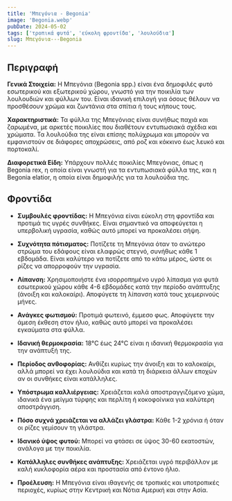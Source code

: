```yaml
---
title: 'Μπεγόνια - Begonia'
image: 'Begonia.webp'
pubDate: 2024-05-02
tags: ['τροπικά φυτά', 'εύκολη φροντίδα', 'λουλούδια']
slug: Μπεγόνια---Begonia
---
```


**Περιγραφή**
----------------
**Γενικά Στοιχεία:**
Η Μπεγόνια (Begonia spp.) είναι ένα δημοφιλές φυτό εσωτερικού και εξωτερικού χώρου, γνωστό για την ποικιλία των λουλουδιών και φύλλων του. Είναι ιδανική επιλογή για όσους θέλουν να προσθέσουν χρώμα και ζωντάνια στα σπίτια ή τους κήπους τους.

**Χαρακτηριστικά:**
Τα φύλλα της Μπεγόνιας είναι συνήθως παχιά και ζαρωμένα, με αρκετές ποικιλίες που διαθέτουν εντυπωσιακά σχέδια και χρώματα. Τα λουλούδια της είναι επίσης πολύχρωμα και μπορούν να εμφανιστούν σε διάφορες αποχρώσεις, από ροζ και κόκκινο έως λευκό και πορτοκαλί.

**Διαφορετικά Είδη:**
Υπάρχουν πολλές ποικιλίες Μπεγόνιας, όπως η Begonia rex, η οποία είναι γνωστή για τα εντυπωσιακά φύλλα της, και η Begonia elatior, η οποία είναι δημοφιλής για τα λουλούδια της.

**Φροντίδα**
--------------
* **Συμβουλές φροντίδας:** 
  Η Μπεγόνια είναι εύκολη στη φροντίδα και προτιμά τις υγρές συνθήκες. Είναι σημαντικό να αποφεύγεται η υπερβολική υγρασία, καθώς αυτό μπορεί να προκαλέσει σήψη.

* **Συχνότητα πότισματος:** 
  Ποτίζετε τη Μπεγόνια όταν το ανώτερο στρώμα του εδάφους είναι ελαφρώς στεγνό, συνήθως κάθε 1 εβδομάδα. Είναι καλύτερο να ποτίζετε από το κάτω μέρος, ώστε οι ρίζες να απορροφούν την υγρασία.

* **Λίπανση:** 
  Χρησιμοποιήστε ένα ισορροπημένο υγρό λίπασμα για φυτά εσωτερικού χώρου κάθε 4-6 εβδομάδες κατά την περίοδο ανάπτυξης (άνοιξη και καλοκαίρι). Αποφύγετε τη λίπανση κατά τους χειμερινούς μήνες.

* **Ανάγκες φωτισμού:** 
  Προτιμά φωτεινό, έμμεσο φως. Αποφύγετε την άμεση έκθεση στον ήλιο, καθώς αυτό μπορεί να προκαλέσει εγκαύματα στα φύλλα.

* **Ιδανική θερμοκρασία:** 
  18°C έως 24°C είναι η ιδανική θερμοκρασία για την ανάπτυξή της.

* **Περίοδος ανθοφορίας:**
  Ανθίζει κυρίως την άνοιξη και το καλοκαίρι, αλλά μπορεί να έχει λουλούδια και κατά τη διάρκεια άλλων εποχών αν οι συνθήκες είναι κατάλληλες.

* **Υπόστρωμα καλλιέργειας:**
  Χρειάζεται καλά αποστραγγιζόμενο χώμα, ιδανικά ένα μείγμα τύρφης και περλίτη ή κοκοφοίνικα για καλύτερη αποστράγγιση.

* **Πόσο συχνά χρειάζεται να αλλάζει γλάστρα:** 
  Κάθε 1-2 χρόνια ή όταν οι ρίζες γεμίσουν τη γλάστρα.

* **Ιδανικό ύψος φυτού:** 
  Μπορεί να φτάσει σε ύψος 30-60 εκατοστών, ανάλογα με την ποικιλία.

* **Κατάλληλες συνθήκες ανάπτυξης:** 
  Χρειάζεται υγρό περιβάλλον με καλή κυκλοφορία αέρα και προστασία από έντονο ήλιο.

* **Προέλευση:**
  Η Μπεγόνια είναι ιθαγενής σε τροπικές και υποτροπικές περιοχές, κυρίως στην Κεντρική και Νότια Αμερική και στην Ασία.